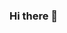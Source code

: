 ### Hi there 👋

<!--
**selcuk1982/selcuk1982** is a ✨ _special_ ✨ repository because its `README.md` (this file) appears on your GitHub profile.

Here are some ideas to get you started:
Yazılım sektörününe yeni giriş yaptım.  
patika.dev, turkcell geleceği yazanlar, udemy , btk akademi, vb eğitim kanalalrından çok çeşitli onlarca kursa kayıt oldum.
bu sektörde önce nesnel tabanlı kodlama(OOP) ile başlayıp, (daha sonra yapay zeka ile devam etmek) ilerde çok iyi bir senior full stack developper olmak istiyorum.
ilk lisans mezuniyetim matematik olmasına rağmen (sonrasında yönetim bilişim sistemlerinde yüksek lisans yaptım) 
şuanda; pamukkale üniversitesinde bilgisayar programcılığı 1. sınıf öğrencisiyim.
hedefim DGS ile Bilgisayar veya yazılım mühendisliği okumak.
-->
